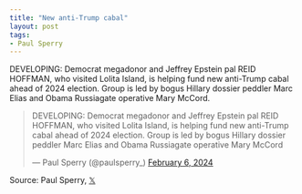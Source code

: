 ```yaml
---
title: "New anti-Trump cabal"
layout: post
tags:
- Paul Sperry
---
```


DEVELOPING: Democrat megadonor and Jeffrey Epstein pal REID HOFFMAN, who visited Lolita Island, is helping fund new anti-Trump cabal ahead of 2024 election. Group is led by bogus Hillary dossier peddler Marc Elias and Obama Russiagate operative Mary McCord.

<blockquote class="twitter-tweet"><p lang="en" dir="ltr">DEVELOPING: Democrat megadonor and Jeffrey Epstein pal REID HOFFMAN, who visited Lolita Island, is helping fund new anti-Trump cabal ahead of 2024 election. Group is led by bogus Hillary dossier peddler Marc Elias and Obama Russiagate operative Mary McCord</p>&mdash; Paul Sperry (@paulsperry_) <a href="https://twitter.com/paulsperry_/status/1754727436065849540?ref_src=twsrc%5Etfw">February 6, 2024</a></blockquote> <script async src="https://platform.twitter.com/widgets.js" charset="utf-8"></script>

Source: Paul Sperry, [𝕏](https://x.com)
